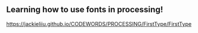 ## Learning how to use fonts in processing! ##
https://jackieliiu.github.io/CODEWORDS/PROCESSING/FirstType/FirstType
